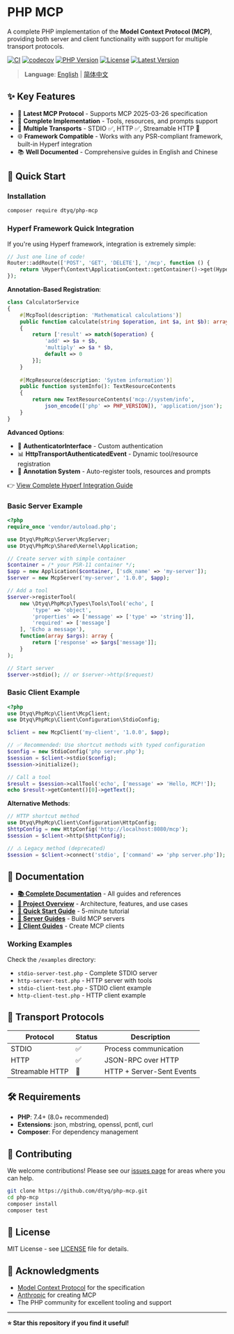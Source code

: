 # PHP MCP

A complete PHP implementation of the **Model Context Protocol (MCP)**, providing both server and client functionality with support for multiple transport protocols.

[![CI](https://github.com/dtyq/php-mcp/actions/workflows/ci.yml/badge.svg)](https://github.com/dtyq/php-mcp/actions/workflows/ci.yml)
[![codecov](https://codecov.io/gh/dtyq/php-mcp/branch/master/graph/badge.svg)](https://codecov.io/gh/dtyq/php-mcp)
[![PHP Version](https://img.shields.io/badge/PHP-7.4%20%7C%208.0%20%7C%208.1%20%7C%208.2%20%7C%208.3-blue)](composer.json)
[![License](https://img.shields.io/badge/license-MIT-green.svg)](LICENSE)
[![Latest Version](https://img.shields.io/github/v/release/dtyq/php-mcp)](https://github.com/dtyq/php-mcp/releases)

> **Language**: [English](./README.md) | [简体中文](./README_CN.md)

## ✨ Key Features

- 🚀 **Latest MCP Protocol** - Supports MCP 2025-03-26 specification
- 🔧 **Complete Implementation** - Tools, resources, and prompts support
- 🔌 **Multiple Transports** - STDIO ✅, HTTP ✅, Streamable HTTP 🚧
- 🌐 **Framework Compatible** - Works with any PSR-compliant framework, built-in Hyperf integration
- 📚 **Well Documented** - Comprehensive guides in English and Chinese

## 🚀 Quick Start

### Installation

```bash
composer require dtyq/php-mcp
```

### Hyperf Framework Quick Integration

If you're using Hyperf framework, integration is extremely simple:

```php
// Just one line of code!
Router::addRoute(['POST', 'GET', 'DELETE'], '/mcp', function () {
    return \Hyperf\Context\ApplicationContext::getContainer()->get(HyperfMcpServer::class)->handler();
});
```

**Annotation-Based Registration**:
```php
class CalculatorService
{
    #[McpTool(description: 'Mathematical calculations')]
    public function calculate(string $operation, int $a, int $b): array
    {
        return ['result' => match($operation) {
            'add' => $a + $b,
            'multiply' => $a * $b,
            default => 0
        }];
    }
    
    #[McpResource(description: 'System information')]
    public function systemInfo(): TextResourceContents
    {
        return new TextResourceContents('mcp://system/info', 
            json_encode(['php' => PHP_VERSION]), 'application/json');
    }
}
```

**Advanced Options**:
- 🔐 **AuthenticatorInterface** - Custom authentication
- 📊 **HttpTransportAuthenticatedEvent** - Dynamic tool/resource registration
- 📝 **Annotation System** - Auto-register tools, resources and prompts

👉 [View Complete Hyperf Integration Guide](./docs/en/server/hyperf-integration.md)

### Basic Server Example

```php
<?php
require_once 'vendor/autoload.php';

use Dtyq\PhpMcp\Server\McpServer;
use Dtyq\PhpMcp\Shared\Kernel\Application;

// Create server with simple container
$container = /* your PSR-11 container */;
$app = new Application($container, ['sdk_name' => 'my-server']);
$server = new McpServer('my-server', '1.0.0', $app);

// Add a tool
$server->registerTool(
    new \Dtyq\PhpMcp\Types\Tools\Tool('echo', [
        'type' => 'object',
        'properties' => ['message' => ['type' => 'string']],
        'required' => ['message']
    ], 'Echo a message'),
    function(array $args): array {
        return ['response' => $args['message']];
    }
);

// Start server
$server->stdio(); // or $server->http($request)
```

### Basic Client Example

```php
<?php
use Dtyq\PhpMcp\Client\McpClient;
use Dtyq\PhpMcp\Client\Configuration\StdioConfig;

$client = new McpClient('my-client', '1.0.0', $app);

// ✅ Recommended: Use shortcut methods with typed configuration
$config = new StdioConfig('php server.php');
$session = $client->stdio($config);
$session->initialize();

// Call a tool
$result = $session->callTool('echo', ['message' => 'Hello, MCP!']);
echo $result->getContent()[0]->getText();
```

**Alternative Methods**:
```php
// HTTP shortcut method
use Dtyq\PhpMcp\Client\Configuration\HttpConfig;
$httpConfig = new HttpConfig('http://localhost:8080/mcp');
$session = $client->http($httpConfig);

// ⚠️ Legacy method (deprecated)
$session = $client->connect('stdio', ['command' => 'php server.php']);
```

## 📖 Documentation

- [**📚 Complete Documentation**](./docs/README.md) - All guides and references
- [**📖 Project Overview**](./docs/en/overview.md) - Architecture, features, and use cases
- [**🚀 Quick Start Guide**](./docs/en/quick-start.md) - 5-minute tutorial
- [**🔧 Server Guides**](./docs/en/server/) - Build MCP servers
- [**📡 Client Guides**](./docs/en/client/) - Create MCP clients

### Working Examples

Check the `/examples` directory:
- `stdio-server-test.php` - Complete STDIO server
- `http-server-test.php` - HTTP server with tools
- `stdio-client-test.php` - STDIO client example
- `http-client-test.php` - HTTP client example

## 🌟 Transport Protocols

| Protocol | Status | Description |
|----------|--------|-------------|
| STDIO | ✅ | Process communication |
| HTTP | ✅ | JSON-RPC over HTTP |
| Streamable HTTP | 🚧 | HTTP + Server-Sent Events |

## 🛠️ Requirements

- **PHP**: 7.4+ (8.0+ recommended)
- **Extensions**: json, mbstring, openssl, pcntl, curl
- **Composer**: For dependency management

## 🤝 Contributing

We welcome contributions! Please see our [issues page](https://github.com/dtyq/php-mcp/issues) for areas where you can help.

```bash
git clone https://github.com/dtyq/php-mcp.git
cd php-mcp
composer install
composer test
```

## 📄 License

MIT License - see [LICENSE](LICENSE) file for details.

## 🙏 Acknowledgments

- [Model Context Protocol](https://modelcontextprotocol.io/) for the specification
- [Anthropic](https://anthropic.com/) for creating MCP
- The PHP community for excellent tooling and support

---

**⭐ Star this repository if you find it useful!** 